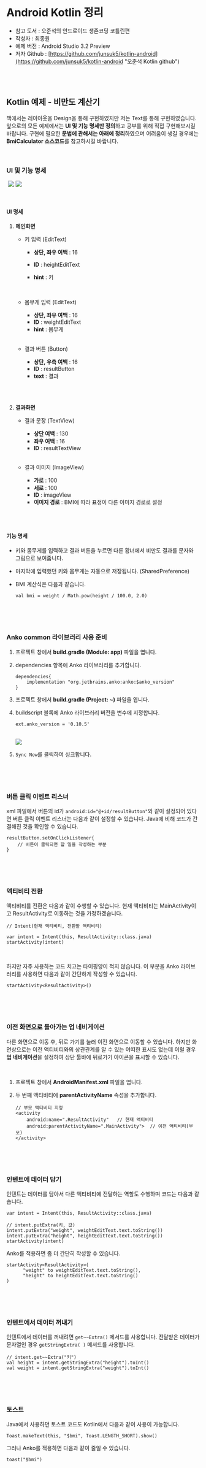  <br><br>  

<h1>Android Kotlin 정리</h1>  

- 참고 도서 : 오준석의 안드로이드 생존코딩 코틀린편
- 작성자 : 최종원 
- 예제 버전 : Android Studio 3.2 Preview
- 저자 Github : [https://github.com/junsuk5/kotlin-android](https://github.com/junsuk5/kotlin-android "오준석 Kotlin github")
  <br><br><br><br>

<h2>Kotlin 예제 - 비만도 계산기</h2>

 책에서는 레이아웃을 Design을 통해 구현하였지만 저는 Text를 통해 구현하였습니다. 앞으로의 모든 예제에서는 **UI 및 기능 명세만 정의**하고 공부를 위해 직접 구현해보시길 바랍니다. 구현에 필요한 **문법에 관해서는 아래에 정리**하였으며 어려움이 생길 경우에는 **BmiCalculator 소스코드**를 참고하시길 바랍니다.

<br>

<h3>UI 및 기능 명세</h3>

​    ![](https://i.imgur.com/1Si3Es7.png)           ![](https://i.imgur.com/RrZWa0e.png)

<br>

<h4>UI 명세</h4>

1. **메인화면**

   - 키 입력 (EditText)

     - **상단, 좌우 여백**  : 16

     - **ID** : heightEditText

     - **hint** : 키

       <br>

   * 몸무게 입력 (EditText)

     - **상단, 좌우 여백**  : 16
     - **ID** : weightEditText
     - **hint** : 몸무게 

     <br>

   - 결과 버튼 (Button)

     - **상단, 우측 여백**  : 16
     - **ID** : resultButton
     - **text** : 결과

     <br><br>

2. **결과화면**

   - 결과 문장 (TextView)

     - **상단 여백** : 130
     - **좌우 여백** : 16
     - **ID** : resultTextView

     <br>

   - 결과 이미지 (ImageView)

     - **가로** : 100
     - **세로** : 100
     - **ID** : imageView
     - **이미지 경로** : BMI에 따라 표정이 다른 이미지 경로로 설정

<br>

<br>

<h4>기능 명세</h4>

- 키와 몸무게를 입력하고 결과 버튼을 누르면 다른 홤녀에서 비만도 결과를 문자와 그림으로 보여줍니다.

- 마지막에 입력했던 키와 몸무게는 자동으로 저장됩니다. (SharedPreference)

- BMI 계산식은 다음과 같습니다.

  ```
  val bmi = weight / Math.pow(height / 100.0, 2.0)
  ```

<br>

<br>

<br>

<h3>Anko common 라이브러리 사용 준비</h3>

1. 프로젝트 창에서 **build.gradle (Module: app)** 파일을 엽니다.

2. dependencies 항목에 Anko 라이브러리를 추가합니다.

   ```
   dependencies{
       implementation "org.jetbrains.anko:anko:$anko_version"
   }
   ```

3. 프로젝트 창에서 **build.gradle (Project: ~)** 파일을 엽니다.

4. buildscript 블록에 Anko 라이브러리 버전을 변수에 지정합니다.

   ```
   ext.anko_version = '0.10.5'
   ```

   <br>![](https://i.imgur.com/kWT6fin.png)

5. `Sync Now`를 클릭하여 싱크합니다.

<br>

<br>

<br>

<h3>버튼 클릭 이벤트 리스너</h3>

xml 파일에서 버튼의 id가  `android:id="@+id/resultButton"`와 같이 설정되어 있다면 버튼 클릭 이벤트 리스너는 다음과 같이 설정할 수 있습니다. Java에 비해 코드가 간결해진 것을 확인할 수 있습니다.

```
resultButton.setOnClickListener{
    // 버튼이 클릭되면 할 일을 작성하는 부분
}
```

<br>

<br>

<br>

<h3>액티비티 전환</h3>

액티비티를 전환은 다음과 같이 수행할 수 있습니다. 현재 액티비티는 MainActivity이고  ResultActivity로 이동하는 것을 가정하겠습니다.

```
// Intent(현재 액티비티, 전환할 액티비티)

var intent = Intent(this, ResultActivity::class.java)
startActivity(intent)
```

<br>

하지만 자주 사용하는 코드 치고는 타이핑양이 적지 않습니다. 이 부분을 Anko 라이브러리를 사용하면 다음과 같이 간단하게 작성할 수 있습니다.

```
startActivity<ResultActivity>()
```

<br>

<br>

<br>

<h3>이전 화면으로 돌아가는 업 네비게이션</h3>

다른 화면으로 이동 후, 뒤로 가기를 눌러 이전 화면으로 이동할 수 있습니다. 하지만 화면상으로는 이전 액티비티와의 상관관계를 알 수 있는 어떠한 표시도 없는데 이럴 경우 **업 네비게이션**을 설정하여 상단 툴바에 뒤로가기 아이콘을 표시할 수 있습니다.

<br>

1. 프로젝트 창에서 **AndroidManifest.xml** 파일을 엽니다.

2. 두 번째 액티비티에 **parentActivityName** 속성을 추가합니다.

   ```
   // 부모 액티비티 지정
   <activity 
       android:name=".ResultActivity"	// 현재 액티비티
       android:parentActivityName=".MainActivity">  // 이전 액티비티(부모)
   </activity>
   ```

<br>

<br>

<br>

<h3>인텐트에 데이터 담기</h3>

인텐트는 데이터를 담아서 다른 액티비티에 전달하는 역할도 수행하며 코드는 다음과 같습니다.

```
var intent = Intent(this, ResultActivity::class.java)

// intent.putExtra(키, 값)
intent.putExtra("weight", weightEditText.text.toString())
intent.putExtra("height", heightEditText.text.toString())
startActivity(intent)
```

Anko를 적용하면 좀 더 간단히 작성할 수 있습니다.

```
startActivity<ResultActivity>(
      "weight" to weightEditText.text.toString(),
      "height" to heightEditText.text.toString()
)
```

<br>

<br>

<br>

<h3>인텐트에서 데이터 꺼내기</h3>

인텐트에서 데이터를 꺼내려면 `get~~Extra()` 메서드를 사용합니다. 전달받은 데이터가 문자열인 경우 `getStringExtra( )` 메서드를 사용합니다.

```
// intent.get~~Extra("키")
val height = intent.getStringExtra("height").toInt()
val weight = intent.getStringExtra("weight").toInt()
```

<br>

<br>

<br>

<h3>토스트</h3>

Java에서 사용하던 토스트 코드도 Kotlin에서 다음과 같이 사용이 가능합니다.

```
Toast.makeText(this, "$bmi", Toast.LENGTH_SHORT).show()
```

그러나 Anko를 적용하면 다음과 같이 줄일 수 있습니다.

```
toast("$bmi")
```

<br>

<br>

<br>

<h3>SharedPreference로 데이터 저장 및 불러오기</h3>

<br>

<h4>데이터 저장하기</h4>

```
private fun saveData(height: Int, weight: Int)
{
    val pref = PreferenceManager.getDefaultSharedPreferences(this) // (1)
    va  editor = pref.edit()               // (2)
        
    editor.putInt("KEY_HEIGHT", height)    // (3)
            .putInt("KEY_WEIGHT", weight)
            .apply()                       // (4)
}
```

1. PreferenceManager를 사용해 Preference 객체를 얻습니다.
2. Preference 객체의 Editor 객체를 얻습니다. 이 객체를 사용해 데이터를 담을 수 있습니다.
3. Editor 객체에 `putㅁㅁ` 메서드를 사용하여 키와 값 형태의 쌍으로 데이터를 저장합니다.
4. 설정된 내용을 반영합니다.

<br>

<br>

<h4>데이터 불러오기</h4>

```
private fun loadData()
{
    val pref = PreferenceManager.getDefaultSharedPreferences(this)  // (1)
    val height =pref.getInt("KEY_HEIGHT", 0)        // (2)
    val weight =pref.getInt("KEY_WEIGHT", 0)

    if(height != 0 && weight != 0) {                
        heightEditText.setText(height.toString())   
        weightEditText.setText(weight.toString())
    }
}
```

1. Preference 객체를 얻습니다.
2. `getㅁㅁ` 메서드를 사용하여 저장된 값을 불러옵니다. 두 번째 인자는 저장된 값이 없을 때 반환할 값을 의미합니다.